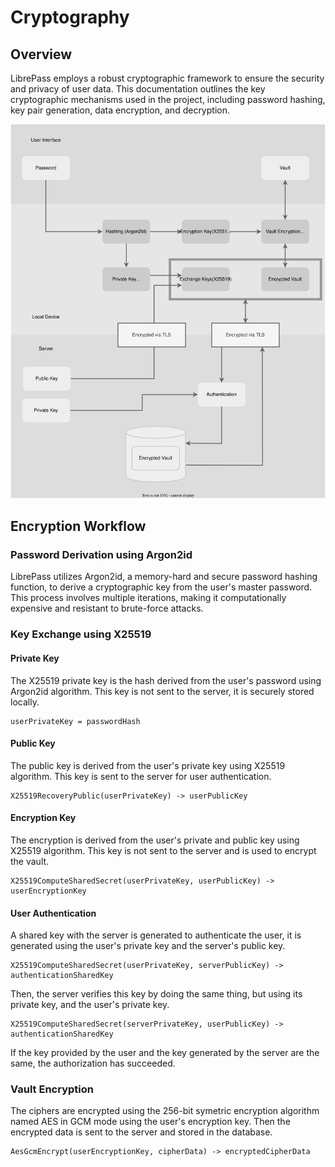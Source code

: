 # Cryptography

## Overview

LibrePass employs a robust cryptographic framework to ensure the security and privacy of user data. This documentation outlines the key cryptographic mechanisms used in the project, including password hashing, key pair generation, data encryption, and decryption.

![Cryptography diagram](/diagrams/cryptography.drawio.svg)

## Encryption Workflow

### **Password Derivation using Argon2id**

LibrePass utilizes Argon2id, a memory-hard and secure password hashing function, to derive a cryptographic key from the user's master password. This process involves multiple iterations, making it computationally expensive and resistant to brute-force attacks.

### **Key Exchange using X25519**

#### **Private Key**

The X25519 private key is the hash derived from the user's password using Argon2id algorithm. This key is not sent to the server, it is securely stored locally.

```
userPrivateKey = passwordHash
```

#### **Public Key**

The public key is derived from the user's private key using X25519 algorithm. This key is sent to the server for user authentication.

```
X25519RecoveryPublic(userPrivateKey) -> userPublicKey
```

#### **Encryption Key**

The encryption is derived from the user's private and public key using X25519 algorithm. This key is not sent to the server and is used to encrypt the vault.

```
X25519ComputeSharedSecret(userPrivateKey, userPublicKey) -> userEncryptionKey
```

#### **User Authentication**

A shared key with the server is generated to authenticate the user, it is generated using the user's private key and the server's public key.

```
X25519ComputeSharedSecret(userPrivateKey, serverPublicKey) -> authenticationSharedKey
```

Then, the server verifies this key by doing the same thing, but using its private key, and the user's private key.

```
X25519ComputeSharedSecret(serverPrivateKey, userPublicKey) -> authenticationSharedKey
```

If the key provided by the user and the key generated by the server are the same, the authorization has succeeded.

### **Vault Encryption**

The ciphers are encrypted using the 256-bit symetric encryption algorithm named AES in GCM mode using the user's encryption key. Then the encrypted data is sent to the server and stored in the database.

```
AesGcmEncrypt(userEncryptionKey, cipherData) -> encryptedCipherData
```
